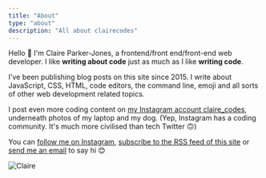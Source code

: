 ```yaml
---
title: "About"
type: "about"
description: "All about clairecodes"
---
```


Hello 👋 I'm Claire Parker-Jones, a frontend/front end/front-end web developer. I like **writing about code** just as much as I like **writing code**.

I've been publishing blog posts on this site since 2015. I write about JavaScript, CSS, HTML, code editors, the command line, emoji and all sorts of other web development related topics.

I post even more coding content on <a href="https://instagram.com/claire_codes">my Instagram account claire_codes</a>, underneath photos of my laptop and my dog. (Yep, Instagram has a coding community. It's much more civilised than tech Twitter 🙃)

You can <a href="https://instagram.com/claire_codes">follow me on Instagram</a>, <a href="/index.xml" type="application/rss+xml" target="\_blank" rel="noopener noreferrer">subscribe to the RSS feed of this site</a> or <a href="mailto:claire@clairecodes.com?subject=Hi%20clairecodes">send me an email</a> to say hi 😊

<div class="c-about__image-container">
    <img class="c-about__image" src="/images/claire_codes.jpg" alt="Claire" />
</div>
